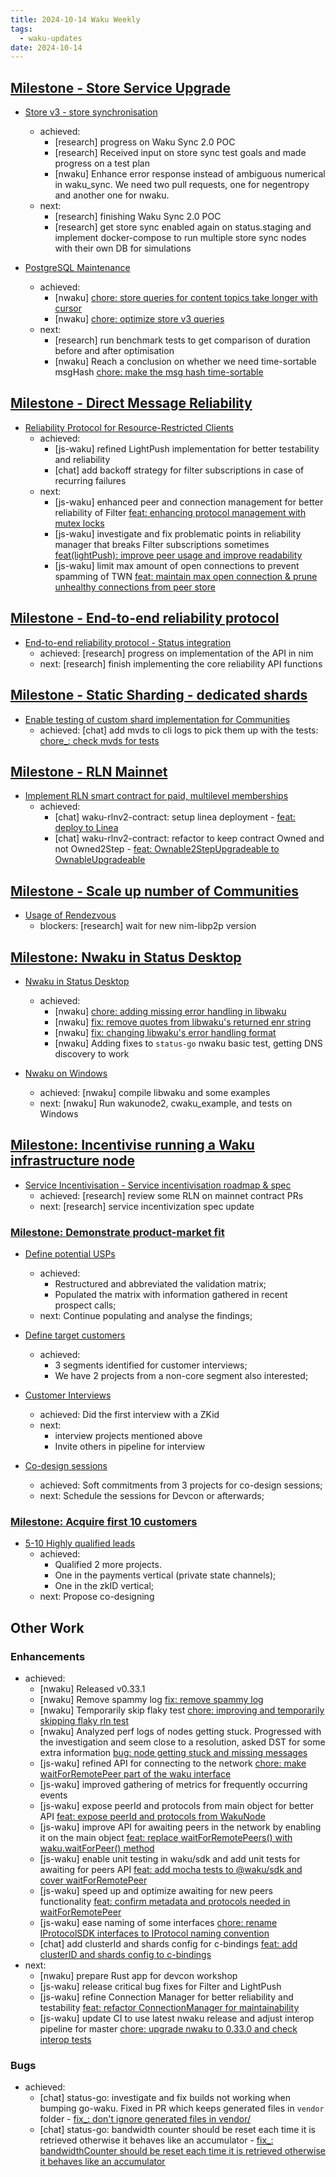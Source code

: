 ```yaml
---
title: 2024-10-14 Waku Weekly
tags:
  - waku-updates
date: 2024-10-14
---
```


## [Milestone - Store Service Upgrade](https://github.com/waku-org/pm/milestone/28)

- [Store v3 - store synchronisation](https://github.com/waku-org/pm/issues/132)
  - achieved:
    - [research] progress on Waku Sync 2.0 POC
    - [research] Received input on store sync test goals and made progress on a test plan
    - [nwaku] Enhance error response instead of ambiguous numerical in waku_sync. We need two pull requests, one for negentropy and another one for nwaku. [](https://github.com/waku-org/nwaku/pull/3102) [](https://github.com/waku-org/negentropy/pull/13)
  - next:
    - [research] finishing Waku Sync 2.0 POC
    - [research] get store sync enabled again on status.staging and implement docker-compose to run multiple store sync nodes with their own DB for simulations

- [PostgreSQL Maintenance](https://github.com/waku-org/pm/issues/119)
  - achieved:
    - [nwaku] [chore: store queries for content topics take longer with cursor](https://github.com/waku-org/nwaku/issues/2963)
    - [nwaku] [chore: optimize store v3 queries](https://github.com/waku-org/nwaku/issues/2948)
  - next:
    - [research] run benchmark tests to get comparison of duration before and after optimisation
    - [nwaku] Reach a conclusion on whether we need time-sortable msgHash [chore: make the msg hash time-sortable](https://github.com/waku-org/nwaku/issues/3034)

## [Milestone - Direct Message Reliability](https://github.com/waku-org/pm/milestone/29)

- [Reliability Protocol for Resource-Restricted Clients](https://github.com/waku-org/pm/issues/186)
  - achieved:
    - [js-waku] refined LightPush implementation for better testability and reliability [](https://github.com/waku-org/js-waku/pull/2155)
    - [chat] add backoff strategy for filter subscriptions in case of recurring failures [](https://github.com/waku-org/go-waku/pull/1238)
  - next:
    - [js-waku] enhanced peer and connection management for better reliability of Filter [feat: enhancing protocol management with mutex locks](https://github.com/waku-org/js-waku/pull/2137)
    - [js-waku] investigate and fix problematic points in reliability manager that breaks Filter subscriptions sometimes [feat(lightPush): improve peer usage and improve readability](https://github.com/waku-org/js-waku/issues/2158)
    - [js-waku] limit max amount of open connections to prevent spamming of TWN [feat: maintain max open connection & prune unhealthy connections from peer store](https://github.com/waku-org/js-waku/issues/2168)

## [Milestone - End-to-end reliability protocol](https://github.com/waku-org/pm/milestone/30)

- [End-to-end reliability protocol - Status integration](https://github.com/waku-org/pm/issues/194)
  - achieved: [research] progress on implementation of the API in nim
  - next: [research] finish implementing the core reliability API functions

## [Milestone - Static Sharding - dedicated shards](https://github.com/waku-org/pm/milestone/31)

- [Enable testing of custom shard implementation for Communities](https://github.com/waku-org/pm/issues/196)
  - achieved: [chat] add mvds to cli logs to pick them up with the tests: [chore_: check mvds for tests](https://github.com/status-im/status-go/pull/5928)

## [Milestone - RLN Mainnet](https://github.com/waku-org/pm/milestone/34)

- [Implement RLN smart contract for paid, multilevel memberships](https://github.com/waku-org/pm/issues/256)
  - achieved:
    - [chat] waku-rlnv2-contract: setup linea deployment - [feat: deploy to Linea](https://github.com/waku-org/waku-rlnv2-contract/pull/18)
    - [chat] waku-rlnv2-contract: refactor to keep contract Owned and not Owned2Step - [feat: Ownable2StepUpgradeable to OwnableUpgradeable](https://github.com/waku-org/waku-rlnv2-contract/pull/21)

## [Milestone - Scale up number of Communities](https://github.com/waku-org/pm/milestone/32)

- [Usage of Rendezvous](https://github.com/waku-org/pm/issues/199)
  - blockers: [research] wait for new nim-libp2p version

## [Milestone: Nwaku in Status Desktop](https://github.com/waku-org/pm/milestone/33)

- [Nwaku in Status Desktop](https://github.com/waku-org/pm/issues/203)
  - achieved:
    - [nwaku] [chore: adding missing error handling in libwaku](https://github.com/waku-org/nwaku/pull/3084)
    - [nwaku] [fix: remove quotes from libwaku's returned enr string](https://github.com/waku-org/nwaku/pull/3097)
    - [nwaku] [fix: changing libwaku's error handling format](https://github.com/waku-org/nwaku/pull/3093)
    - [nwaku] Adding fixes to `status-go` nwaku basic test, getting DNS discovery to work

- [Nwaku on Windows](https://github.com/waku-org/pm/issues/239)
  - achieved: [nwaku] compile libwaku and some examples
  - next: [nwaku] Run wakunode2, cwaku_example, and tests on Windows

## [Milestone: Incentivise running a Waku infrastructure node](https://github.com/waku-org/pm/milestone/35)

- [Service Incentivisation - Service incentivisation roadmap & spec](https://github.com/waku-org/pm/issues/246)
  - achieved: [research] review some RLN on mainnet contract PRs
  - next: [research] service incentivization spec update

### [Milestone: Demonstrate product-market fit](https://github.com/waku-org/pm/milestone/36)

- [Define potential USPs](https://github.com/waku-org/pm/issues/249)
  - achieved:
    - Restructured and abbreviated the validation matrix;
    - Populated the matrix with information gathered in recent prospect calls;
  - next: Continue populating and analyse the findings;

- [Define target customers](https://github.com/waku-org/pm/issues/250)
  - achieved:
    - 3 segments identified for customer interviews;
    - We have 2 projects from a non-core segment also interested;

- [Customer Interviews](https://github.com/waku-org/pm/issues/251)
  - achieved: Did the first interview with a ZKid
  - next:
    - interview projects mentioned above
    - Invite others in pipeline for interview

- [Co-design sessions](https://github.com/waku-org/pm/issues/252)
  - achieved: Soft commitments from 3 projects for co-design sessions;
  - next: Schedule the sessions for Devcon or afterwards;

### [Milestone: Acquire first 10 customers](https://github.com/waku-org/pm/milestone/37)

- [5-10 Highly qualified leads](https://github.com/waku-org/pm/issues/254)
  - achieved:
    - Qualified 2 more projects.
    - One in the payments vertical (private state channels);
    - One in the zkID vertical;
  - next: Propose co-designing

## Other Work

### Enhancements

- achieved:
  - [nwaku] Released v0.33.1
  - [nwaku] Remove spammy log [fix: remove spammy log](https://github.com/waku-org/nwaku/pull/3091)
  - [nwaku] Temporarily skip flaky test [chore: improving and temporarily skipping flaky rln test](https://github.com/waku-org/nwaku/pull/3094)
  - [nwaku] Analyzed perf logs of nodes getting stuck. Progressed with the investigation and seem close to a resolution, asked DST for some extra information [bug: node getting stuck and missing messages](https://github.com/waku-org/nwaku/issues/2921)
  - [js-waku] refined API for connecting to the network [chore: make waitForRemotePeer part of the waku interface](https://github.com/waku-org/js-waku/issues/1761)
  - [js-waku] improved gathering of metrics for frequently occurring events
  - [js-waku] expose peerId and protocols from main object for better API [feat: expose peerId and protocols from WakuNode](https://github.com/waku-org/js-waku/pull/2166)
  - [js-waku] improve API for awaiting peers in the network by enabling it on the main object [feat: replace waitForRemotePeers() with waku.waitForPeer() method](https://github.com/waku-org/js-waku/pull/2161)
  - [js-waku] enable unit testing in waku/sdk and add unit tests for awaiting for peers API [feat: add mocha tests to @waku/sdk and cover waitForRemotePeer](https://github.com/waku-org/js-waku/pull/2163)
  - [js-waku] speed up and optimize awaiting for new peers functionality [feat: confirm metadata and protocols needed in waitForRemotePeer](https://github.com/waku-org/js-waku/pull/2160)
  - [js-waku] ease naming of some interfaces [chore: rename IProtocolSDK interfaces to IProtocol naming convention](https://github.com/waku-org/js-waku/pull/2159)
  - [chat] add clusterId and shards config for c-bindings [feat: add clusterID and shards config to c-bindings](https://github.com/waku-org/go-waku/pull/1228)
- next:
  - [nwaku] prepare Rust app for devcon workshop
  - [js-waku] release critical bug fixes for Filter and LightPush
  - [js-waku] refine Connection Manager for better reliability and testability [feat: refactor ConnectionManager for maintainability](https://github.com/waku-org/js-waku/issues/1969)
  - [js-waku] update CI to use latest nwaku release and adjust interop pipeline for master [chore: upgrade nwaku to 0.33.0 and check interop tests](https://github.com/waku-org/js-waku/issues/2176)

### Bugs

- achieved:
  - [chat] status-go: investigate and fix builds not working when bumping go-waku. Fixed in PR which keeps generated files in `vendor` folder - [fix_: don't ignore generated files in vendor/](https://github.com/status-im/status-go/pull/5914)
  - [chat] status-go: bandwidth counter should be reset each time it is retrieved otherwise it behaves like an accumulator - [fix_: bandwidthCounter should be reset each time it is retrieved otherwise it behaves like an accumulator](https://github.com/status-im/status-go/pull/5898)
